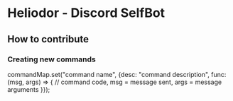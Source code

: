 # Heliodor - Discord SelfBot
## How to contribute
### Creating new commands
commandMap.set("command name", {desc: "command description", func: (msg, args) => {
	// command code, msg = message sent, args = message arguments
}});